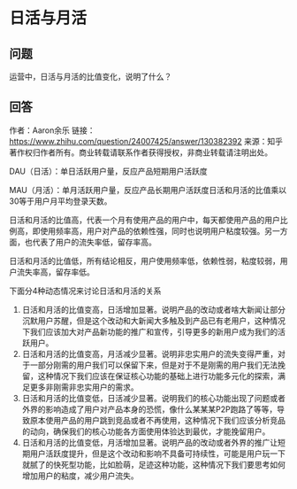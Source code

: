 # 日活与月活

## 问题

运营中，日活与月活的比值变化，说明了什么？

## 回答

作者：Aaron余乐
链接：https://www.zhihu.com/question/24007425/answer/130382392
来源：知乎
著作权归作者所有。商业转载请联系作者获得授权，非商业转载请注明出处。



DAU（日活）：单日活跃用户量，反应产品短期用户活跃度

MAU（月活）：单月活跃用户量，反应产品长期用户活跃度日活和月活的比值乘以30等于用户月平均登录天数。

日活和月活的比值高，代表一个月有使用产品的用户中，每天都使用产品的用户比例高，即使用频率高，用户对产品的依赖性强，同时也说明用户粘度较强。另一方面，也代表了用户的流失率低，留存率高。

日活和月活的比值低，所有结论相反，用户使用频率低，依赖性弱，粘度较弱，用户流失率高，留存率低。



下面分4种动态情况来讨论日活和月活的关系

1. 日活和月活的比值变高，日活增加显著。说明产品的改动或者啥大新闻让部分沉默用户苏醒，但是这个改动和大新闻大多触及到产品已有老用户，这种情况下我们应该加大对产品新功能的推广和宣传，引导更多的新用户成为我们的活跃用户。
2. 日活和月活的比值变高，月活减少显著。说明非忠实用户的流失变得严重，对于一部分刚需的用户我们可以保留下来，但是对于不是刚需的用户我们无法挽留，这种情况下我们应该在保证核心功能的基础上进行功能多元化的探索，满足更多非刚需非忠实用户的需求。
3. 日活和月活的比值变低，日活减少显著。说明我们的核心功能出现了问题或者外界的影响造成了用户对产品本身的恐慌，像什么某某某P2P跑路了等等，导致原本使用产品的用户跳到竞品或者不再使用，这种情况下我们应该分析竞品的动向，确保我们的核心功能各方面使用体验达到最优，才能挽留用户。
4. 日活和月活的比值变低，月活增加显著。说明产品的改动或者外界的推广让短期用户活跃度提升，但是这个改动和影响不具备可持续性，可能是用户玩一下就腻了的快死型功能，比如脸萌，足迹这种功能，这种情况下我们要思考如何增加用户的粘度，减少用户流失。